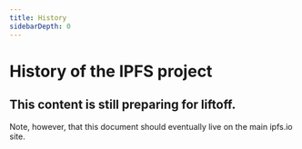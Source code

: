 ```yaml
---
title: History
sidebarDepth: 0
---
```


# History of the IPFS project

## This content is still preparing for liftoff.

Note, however, that this document should eventually live on the main ipfs.io site.
